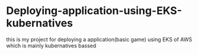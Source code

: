 # Deploying-application-using-EKS-kubernatives
this is my project for deploying a application(basic game) using EKS of AWS which is mainly kubernatives bassed
